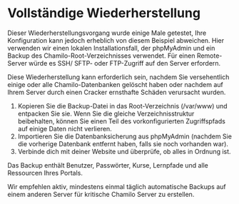 
# Vollständige Wiederherstellung

Dieser Wiederherstellungsvorgang wurde einige Male getestet, Ihre Konfiguration kann jedoch erheblich von diesem Beispiel abweichen. Hier verwenden wir einen lokalen Installationsfall, der phpMyAdmin und ein Backup des Chamilo-Root-Verzeichnisses verwendet. Für einen Remote-Server würde es SSH/ SFTP- oder FTP-Zugriff auf den Server erfordern.

Diese Wiederherstellung kann erforderlich sein, nachdem Sie versehentlich einige oder alle Chamilo-Datenbanken gelöscht haben oder nachdem auf Ihrem Server durch einen Cracker ernsthafte Schäden verursacht wurden.

1. Kopieren Sie die Backup-Datei in das Root-Verzeichnis \(/var/www\) und entpacken Sie sie. Wenn Sie die gleiche Verzeichnisstruktur beibehalten, können Sie einen Teil des vorkonfigurierten Zugriffspfads auf einige Daten nicht verlieren.
2. Importieren Sie die Datenbanksicherung aus phpMyAdmin \(nachdem Sie die vorherige Datenbank entfernt haben, falls sie noch vorhanden war\).
3. Verbinde dich mit deiner Website und überprüfe, ob alles in Ordnung ist.

Das Backup enthält Benutzer, Passwörter, Kurse, Lernpfade und alle Ressourcen Ihres Portals.

Wir empfehlen aktiv, mindestens einmal täglich automatische Backups auf einem anderen Server für kritische Chamilo Server zu erstellen.
